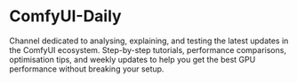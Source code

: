 # ComfyUI-Daily
Channel dedicated to analysing, explaining, and testing the latest updates in the ComfyUI ecosystem. Step-by-step tutorials, performance comparisons, optimisation tips, and weekly updates to help you get the best GPU performance without breaking your setup.
